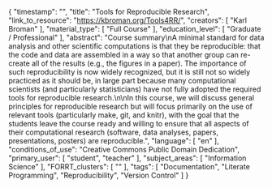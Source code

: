 {
    "timestamp": "",
    "title": "Tools for Reproducible Research",
    "link_to_resource": "https://kbroman.org/Tools4RR/",
    "creators": [
        "Karl Broman"
    ],
    "material_type": [
        "Full Course"
    ],
    "education_level": [
        "Graduate / Professional"
    ],
    "abstract": "Course summary\nA minimal standard for data analysis and other scientific computations is that they be reproducible: that the code and data are assembled in a way so that another group can re-create all of the results (e.g., the figures in a paper). The importance of such reproducibility is now widely recognized, but it is still not so widely practiced as it should be, in large part because many computational scientists (and particularly statisticians) have not fully adopted the required tools for reproducible research.\n\nIn this course, we will discuss general principles for reproducible research but will focus primarily on the use of relevant tools (particularly make, git, and knitr), with the goal that the students leave the course ready and willing to ensure that all aspects of their computational research (software, data analyses, papers, presentations, posters) are reproducible.",
    "language": [
        "en"
    ],
    "conditions_of_use": "Creative Commons Public Domain Dedication",
    "primary_user": [
        "student",
        "teacher"
    ],
    "subject_areas": [
        "Information Science"
    ],
    "FORRT_clusters": [
        ""
    ],
    "tags": [
        "Documentation",
        "Literate Programming",
        "Reproducibility",
        "Version Control"
    ]
}